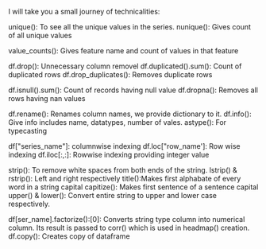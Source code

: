 I will take you a small journey of technicalities:

unique(): To see all the unique values in the series.
nunique(): Gives count of all unique values

value_counts(): Gives feature name and count of values in that feature

df.drop(): Unnecessary column removel
df.duplicated().sum(): Count of duplicated rows
df.drop_duplicates(): Removes duplicate rows

df.isnull().sum(): Count of records having null value
df.dropna(): Removes all rows having nan values

df.rename(): Renames column names, we provide dictionary to it.
df.info(): Give info includes name, datatypes, number of vales.
astype(): For typecasting

df["series_name"]: columnwise indexing
df.loc["row_name']: Row wise indexing
df.iloc[:,:]: Rowwise indexing providing integer value

strip(): To remove white spaces from both ends of the string.
lstrip() & rstrip(): Left and right respectively
title():Makes first alphabate of every word in a string capital
capitize(): Makes first sentence of a sentence capital
upper() & lower(): Convert entire string to upper and lower case respectively.

df[ser_name].factorize():[0]: Converts string type column into numerical column. Its result is passed to corr() which 
is used in headmap() creation.
df.copy(): Creates copy of dataframe



